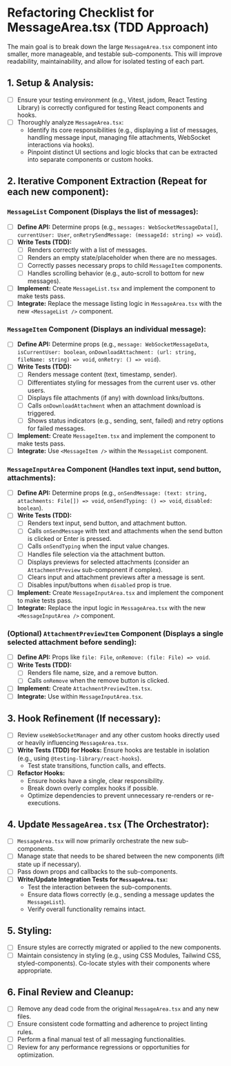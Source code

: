 # Refactoring Checklist for MessageArea.tsx (TDD Approach)

The main goal is to break down the large `MessageArea.tsx` component into smaller, more manageable, and testable sub-components. This will improve readability, maintainability, and allow for isolated testing of each part.

## 1. Setup & Analysis:
- [ ] Ensure your testing environment (e.g., Vitest, jsdom, React Testing Library) is correctly configured for testing React components and hooks.
- [ ] Thoroughly analyze `MessageArea.tsx`:
    - Identify its core responsibilities (e.g., displaying a list of messages, handling message input, managing file attachments, WebSocket interactions via hooks).
    - Pinpoint distinct UI sections and logic blocks that can be extracted into separate components or custom hooks.

## 2. Iterative Component Extraction (Repeat for each new component):

### `MessageList` Component (Displays the list of messages):
- [ ] **Define API:** Determine props (e.g., `messages: WebSocketMessageData[]`, `currentUser: User`, `onRetrySendMessage: (messageId: string) => void`).
- [ ] **Write Tests (TDD):**
    - [ ] Renders correctly with a list of messages.
    - [ ] Renders an empty state/placeholder when there are no messages.
    - [ ] Correctly passes necessary props to child `MessageItem` components.
    - [ ] Handles scrolling behavior (e.g., auto-scroll to bottom for new messages).
- [ ] **Implement:** Create `MessageList.tsx` and implement the component to make tests pass.
- [ ] **Integrate:** Replace the message listing logic in `MessageArea.tsx` with the new `<MessageList />` component.

### `MessageItem` Component (Displays an individual message):
- [ ] **Define API:** Determine props (e.g., `message: WebSocketMessageData`, `isCurrentUser: boolean`, `onDownloadAttachment: (url: string, fileName: string) => void`, `onRetry: () => void`).
- [ ] **Write Tests (TDD):**
    - [ ] Renders message content (text, timestamp, sender).
    - [ ] Differentiates styling for messages from the current user vs. other users.
    - [ ] Displays file attachments (if any) with download links/buttons.
    - [ ] Calls `onDownloadAttachment` when an attachment download is triggered.
    - [ ] Shows status indicators (e.g., sending, sent, failed) and retry options for failed messages.
- [ ] **Implement:** Create `MessageItem.tsx` and implement the component to make tests pass.
- [ ] **Integrate:** Use `<MessageItem />` within the `MessageList` component.

### `MessageInputArea` Component (Handles text input, send button, attachments):
- [ ] **Define API:** Determine props (e.g., `onSendMessage: (text: string, attachments: File[]) => void`, `onSendTyping: () => void`, `disabled: boolean`).
- [ ] **Write Tests (TDD):**
    - [ ] Renders text input, send button, and attachment button.
    - [ ] Calls `onSendMessage` with text and attachments when the send button is clicked or Enter is pressed.
    - [ ] Calls `onSendTyping` when the input value changes.
    - [ ] Handles file selection via the attachment button.
    - [ ] Displays previews for selected attachments (consider an `AttachmentPreview` sub-component if complex).
    - [ ] Clears input and attachment previews after a message is sent.
    - [ ] Disables input/buttons when `disabled` prop is true.
- [ ] **Implement:** Create `MessageInputArea.tsx` and implement the component to make tests pass.
- [ ] **Integrate:** Replace the input logic in `MessageArea.tsx` with the new `<MessageInputArea />` component.

### (Optional) `AttachmentPreviewItem` Component (Displays a single selected attachment before sending):
- [ ] **Define API:** Props like `file: File`, `onRemove: (file: File) => void`.
- [ ] **Write Tests (TDD):**
    - [ ] Renders file name, size, and a remove button.
    - [ ] Calls `onRemove` when the remove button is clicked.
- [ ] **Implement:** Create `AttachmentPreviewItem.tsx`.
- [ ] **Integrate:** Use within `MessageInputArea.tsx`.

## 3. Hook Refinement (If necessary):
- [ ] Review `useWebSocketManager` and any other custom hooks directly used or heavily influencing `MessageArea.tsx`.
- [ ] **Write Tests (TDD) for Hooks:** Ensure hooks are testable in isolation (e.g., using `@testing-library/react-hooks`).
    - Test state transitions, function calls, and effects.
- [ ] **Refactor Hooks:**
    - Ensure hooks have a single, clear responsibility.
    - Break down overly complex hooks if possible.
    - Optimize dependencies to prevent unnecessary re-renders or re-executions.

## 4. Update `MessageArea.tsx` (The Orchestrator):
- [ ] `MessageArea.tsx` will now primarily orchestrate the new sub-components.
- [ ] Manage state that needs to be shared between the new components (lift state up if necessary).
- [ ] Pass down props and callbacks to the sub-components.
- [ ] **Write/Update Integration Tests for `MessageArea.tsx`:**
    - Test the interaction between the sub-components.
    - Ensure data flows correctly (e.g., sending a message updates the `MessageList`).
    - Verify overall functionality remains intact.

## 5. Styling:
- [ ] Ensure styles are correctly migrated or applied to the new components.
- [ ] Maintain consistency in styling (e.g., using CSS Modules, Tailwind CSS, styled-components). Co-locate styles with their components where appropriate.

## 6. Final Review and Cleanup:
- [ ] Remove any dead code from the original `MessageArea.tsx` and any new files.
- [ ] Ensure consistent code formatting and adherence to project linting rules.
- [ ] Perform a final manual test of all messaging functionalities.
- [ ] Review for any performance regressions or opportunities for optimization.
